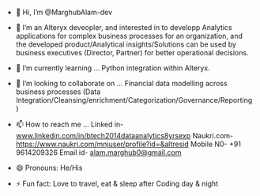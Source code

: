 - 👋 Hi, I’m @MarghubAlam-dev
- 👀 I’m an Alteryx deveopler, and interested in to developp Analytics applications for complex business processes for an organization, and the developed product/Analytical insights/Solutions can be used by business executives (Director, Partner) for better operational decisions.    
- 🌱 I’m currently learning ... Python integration within Alteryx.
- 💞️ I’m looking to collaborate on ... Financial data modelling across business processes (Data Integration/Cleansing/enrichment/Categorization/Governance/Reporting)
- 📫 How to reach me ...
        Linked in- www.linkedin.com/in/btech2014dataanalytics8yrsexp
        Naukri.com- https://www.naukri.com/mnjuser/profile?id=&altresid
        Mobile N0- +91 9614209326
        Email id- alam.marghub0@gmail.com

- 😄 Pronouns: He/His
- ⚡ Fun fact: Love to travel, eat & sleep after Coding day & night 
